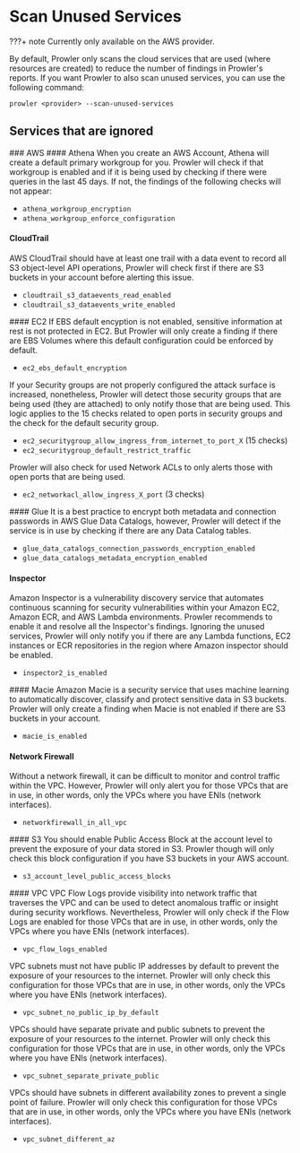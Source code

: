 # Scan Unused Services

???+ note
    Currently only available on the AWS provider.

By default, Prowler only scans the cloud services that are used (where resources are created) to reduce the number of findings in Prowler's reports. If you want Prowler to also scan unused services, you can use the following command:

```console
prowler <provider> --scan-unused-services
```

## Services that are ignored
### AWS
#### Athena
When you create an AWS Account, Athena will create a default primary workgroup for you.
Prowler will check if that workgroup is enabled and if it is being used by checking if there were queries in the last 45 days.
If not, the findings of the following checks will not appear:

  - `athena_workgroup_encryption`
  - `athena_workgroup_enforce_configuration`

#### CloudTrail
AWS CloudTrail should have at least one trail with a data event to record all S3 object-level API operations, Prowler will check first if there are S3 buckets in your account before alerting this issue.

  - `cloudtrail_s3_dataevents_read_enabled`
  - `cloudtrail_s3_dataevents_write_enabled`

#### EC2
If EBS default encyption is not enabled, sensitive information at rest is not protected in EC2. But Prowler will only create a finding if there are EBS Volumes where this default configuration could be enforced by default.

  - `ec2_ebs_default_encryption`

If your Security groups are not properly configured the attack surface is increased, nonetheless, Prowler will detect those security groups that are being used (they are attached) to only notify those that are being used. This logic applies to the 15 checks related to open ports in security groups and the check for the default security group.

  - `ec2_securitygroup_allow_ingress_from_internet_to_port_X` (15 checks)
  - `ec2_securitygroup_default_restrict_traffic`

Prowler will also check for used Network ACLs to only alerts those with open ports that are being used.

  - `ec2_networkacl_allow_ingress_X_port` (3 checks)


#### Glue
It is a best practice to encrypt both metadata and connection passwords in AWS Glue Data Catalogs, however, Prowler will detect if the service is in use by checking if there are any Data Catalog tables.

  - `glue_data_catalogs_connection_passwords_encryption_enabled`
  - `glue_data_catalogs_metadata_encryption_enabled`

#### Inspector
Amazon Inspector is a vulnerability discovery service that automates continuous scanning for security vulnerabilities within your Amazon EC2, Amazon ECR, and AWS Lambda environments. Prowler recommends to enable it and resolve all the Inspector's findings. Ignoring the unused services, Prowler will only notify you if there are any Lambda functions, EC2 instances or ECR repositories in the region where Amazon inspector should be enabled.

  - `inspector2_is_enabled`

#### Macie
Amazon Macie is a security service that uses machine learning to automatically discover, classify and protect sensitive data in S3 buckets. Prowler will only create a finding when Macie is not enabled if there are S3 buckets in your account.

  - `macie_is_enabled`

#### Network Firewall
Without a network firewall, it can be difficult to monitor and control traffic within the VPC. However, Prowler will only alert you for those VPCs that are in use, in other words, only the VPCs where you have ENIs (network interfaces).

  - `networkfirewall_in_all_vpc`

#### S3
You should enable Public Access Block at the account level to prevent the exposure of your data stored in S3. Prowler though will only check this block configuration if you have S3 buckets in your AWS account.

  - `s3_account_level_public_access_blocks`

#### VPC
VPC Flow Logs provide visibility into network traffic that traverses the VPC and can be used to detect anomalous traffic or insight during security workflows. Nevertheless, Prowler will only check if the Flow Logs are enabled for those VPCs that are in use, in other words, only the VPCs where you have ENIs (network interfaces).

  - `vpc_flow_logs_enabled`

VPC subnets must not have public IP addresses by default to prevent the exposure of your resources to the internet. Prowler will only check this configuration for those VPCs that are in use, in other words, only the VPCs where you have ENIs (network interfaces).

  - `vpc_subnet_no_public_ip_by_default`

VPCs should have separate private and public subnets to prevent the exposure of your resources to the internet. Prowler will only check this configuration for those VPCs that are in use, in other words, only the VPCs where you have ENIs (network interfaces).

  - `vpc_subnet_separate_private_public`

VPCs should have subnets in different availability zones to prevent a single point of failure. Prowler will only check this configuration for those VPCs that are in use, in other words, only the VPCs where you have ENIs (network interfaces).

  - `vpc_subnet_different_az`
